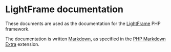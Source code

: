 # LightFrame documentation

[lf]: http://www.lightframe.org "LightFrame main website"

These documents are used as the documentation for the [LightFrame][lf]
PHP framework.

The documentation is written [Markdown][md], as specified in the [PHP Markdown Extra][md_extra] extension.

[md]:       http://daringfireball.net/projects/markdown/    "Markdown"
[md_extra]: http://michelf.com/projects/php-markdown/extra/ "PHP Markdown Extra"
